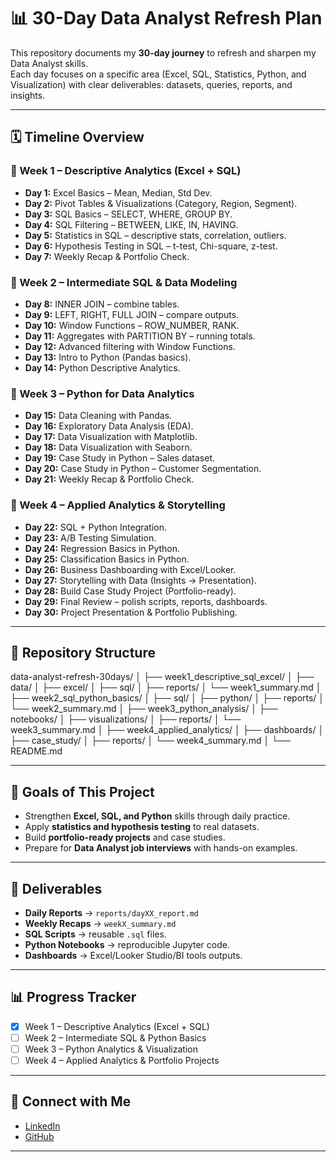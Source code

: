 # 📊 30-Day Data Analyst Refresh Plan  

This repository documents my **30-day journey** to refresh and sharpen my Data Analyst skills.  
Each day focuses on a specific area (Excel, SQL, Statistics, Python, and Visualization) with clear deliverables: datasets, queries, reports, and insights.  

---

## 🗓 Timeline Overview  

### 📅 Week 1 – Descriptive Analytics (Excel + SQL)  
- **Day 1:** Excel Basics – Mean, Median, Std Dev.  
- **Day 2:** Pivot Tables & Visualizations (Category, Region, Segment).  
- **Day 3:** SQL Basics – SELECT, WHERE, GROUP BY.  
- **Day 4:** SQL Filtering – BETWEEN, LIKE, IN, HAVING.  
- **Day 5:** Statistics in SQL – descriptive stats, correlation, outliers.  
- **Day 6:** Hypothesis Testing in SQL – t-test, Chi-square, z-test.  
- **Day 7:** Weekly Recap & Portfolio Check.  

### 📅 Week 2 – Intermediate SQL & Data Modeling  
- **Day 8:** INNER JOIN – combine tables.  
- **Day 9:** LEFT, RIGHT, FULL JOIN – compare outputs.  
- **Day 10:** Window Functions – ROW_NUMBER, RANK.  
- **Day 11:** Aggregates with PARTITION BY – running totals.  
- **Day 12:** Advanced filtering with Window Functions.  
- **Day 13:** Intro to Python (Pandas basics).  
- **Day 14:** Python Descriptive Analytics.  

### 📅 Week 3 – Python for Data Analytics  
- **Day 15:** Data Cleaning with Pandas.  
- **Day 16:** Exploratory Data Analysis (EDA).  
- **Day 17:** Data Visualization with Matplotlib.  
- **Day 18:** Data Visualization with Seaborn.  
- **Day 19:** Case Study in Python – Sales dataset.  
- **Day 20:** Case Study in Python – Customer Segmentation.  
- **Day 21:** Weekly Recap & Portfolio Check.  

### 📅 Week 4 – Applied Analytics & Storytelling  
- **Day 22:** SQL + Python Integration.  
- **Day 23:** A/B Testing Simulation.  
- **Day 24:** Regression Basics in Python.  
- **Day 25:** Classification Basics in Python.  
- **Day 26:** Business Dashboarding with Excel/Looker.  
- **Day 27:** Storytelling with Data (Insights → Presentation).  
- **Day 28:** Build Case Study Project (Portfolio-ready).  
- **Day 29:** Final Review – polish scripts, reports, dashboards.  
- **Day 30:** Project Presentation & Portfolio Publishing.  

---

## 📂 Repository Structure  
data-analyst-refresh-30days/
│
├── week1_descriptive_sql_excel/
│ ├── data/
│ ├── excel/
│ ├── sql/
│ ├── reports/
│ └── week1_summary.md
│
├── week2_sql_python_basics/
│ ├── sql/
│ ├── python/
│ ├── reports/
│ └── week2_summary.md
│
├── week3_python_analysis/
│ ├── notebooks/
│ ├── visualizations/
│ ├── reports/
│ └── week3_summary.md
│
├── week4_applied_analytics/
│ ├── dashboards/
│ ├── case_study/
│ ├── reports/
│ └── week4_summary.md
│
└── README.md


---

## 🚀 Goals of This Project  
- Strengthen **Excel, SQL, and Python** skills through daily practice.  
- Apply **statistics and hypothesis testing** to real datasets.  
- Build **portfolio-ready projects** and case studies.  
- Prepare for **Data Analyst job interviews** with hands-on examples.  

---

## 📌 Deliverables  
- **Daily Reports** → `reports/dayXX_report.md`  
- **Weekly Recaps** → `weekX_summary.md`  
- **SQL Scripts** → reusable `.sql` files.  
- **Python Notebooks** → reproducible Jupyter code.  
- **Dashboards** → Excel/Looker Studio/BI tools outputs.  

---

## 📊 Progress Tracker  
- [x] Week 1 – Descriptive Analytics (Excel + SQL)  
- [ ] Week 2 – Intermediate SQL & Python Basics  
- [ ] Week 3 – Python Analytics & Visualization  
- [ ] Week 4 – Applied Analytics & Portfolio Projects  

---

## 🔗 Connect with Me  
- [LinkedIn](https://linkedin.com/in/arikrizkiakbar)  
- [GitHub](https://github.com/arik147)  

---
